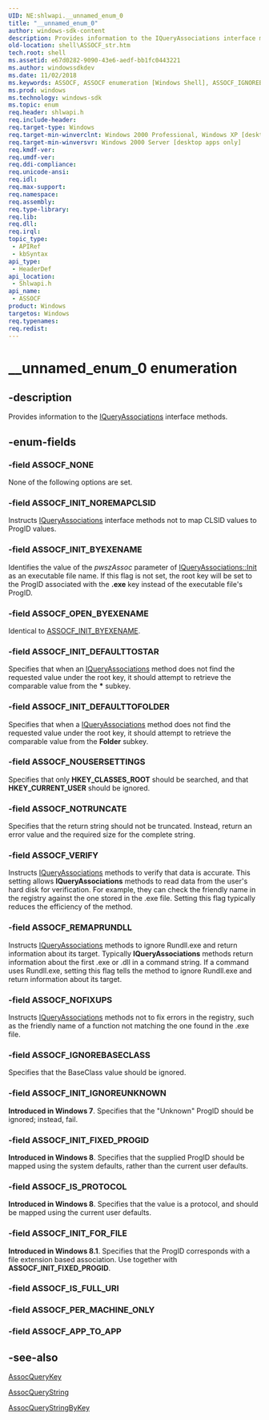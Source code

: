 ```yaml
---
UID: NE:shlwapi.__unnamed_enum_0
title: "__unnamed_enum_0"
author: windows-sdk-content
description: Provides information to the IQueryAssociations interface methods.
old-location: shell\ASSOCF_str.htm
tech.root: shell
ms.assetid: e67d0282-9090-43e6-aedf-bb1fc0443221
ms.author: windowssdkdev
ms.date: 11/02/2018
ms.keywords: ASSOCF, ASSOCF enumeration [Windows Shell], ASSOCF_IGNOREBASECLASS, ASSOCF_INIT_BYEXENAME, ASSOCF_INIT_DEFAULTTOFOLDER, ASSOCF_INIT_DEFAULTTOSTAR, ASSOCF_INIT_FIXED_PROGID, ASSOCF_INIT_FOR_FILE, ASSOCF_INIT_IGNOREUNKNOWN, ASSOCF_INIT_NOREMAPCLSID, ASSOCF_IS_PROTOCOL, ASSOCF_NOFIXUPS, ASSOCF_NONE, ASSOCF_NOTRUNCATE, ASSOCF_NOUSERSETTINGS, ASSOCF_OPEN_BYEXENAME, ASSOCF_REMAPRUNDLL, ASSOCF_VERIFY, __unnamed_enum_0, _win32_ASSOCF_str, shell.ASSOCF_str, shlwapi/ASSOCF, shlwapi/ASSOCF_IGNOREBASECLASS, shlwapi/ASSOCF_INIT_BYEXENAME, shlwapi/ASSOCF_INIT_DEFAULTTOFOLDER, shlwapi/ASSOCF_INIT_DEFAULTTOSTAR, shlwapi/ASSOCF_INIT_FIXED_PROGID, shlwapi/ASSOCF_INIT_FOR_FILE, shlwapi/ASSOCF_INIT_IGNOREUNKNOWN, shlwapi/ASSOCF_INIT_NOREMAPCLSID, shlwapi/ASSOCF_IS_PROTOCOL, shlwapi/ASSOCF_NOFIXUPS, shlwapi/ASSOCF_NONE, shlwapi/ASSOCF_NOTRUNCATE, shlwapi/ASSOCF_NOUSERSETTINGS, shlwapi/ASSOCF_OPEN_BYEXENAME, shlwapi/ASSOCF_REMAPRUNDLL, shlwapi/ASSOCF_VERIFY
ms.prod: windows
ms.technology: windows-sdk
ms.topic: enum
req.header: shlwapi.h
req.include-header: 
req.target-type: Windows
req.target-min-winverclnt: Windows 2000 Professional, Windows XP [desktop apps only]
req.target-min-winversvr: Windows 2000 Server [desktop apps only]
req.kmdf-ver: 
req.umdf-ver: 
req.ddi-compliance: 
req.unicode-ansi: 
req.idl: 
req.max-support: 
req.namespace: 
req.assembly: 
req.type-library: 
req.lib: 
req.dll: 
req.irql: 
topic_type:
 - APIRef
 - kbSyntax
api_type:
 - HeaderDef
api_location:
 - Shlwapi.h
api_name:
 - ASSOCF
product: Windows
targetos: Windows
req.typenames: 
req.redist: 
---
```


# __unnamed_enum_0 enumeration


## -description


Provides information to the <a href="https://msdn.microsoft.com/8edb99d3-5860-4d78-a750-1df34cdfc313">IQueryAssociations</a> interface methods.


## -enum-fields




### -field ASSOCF_NONE

None of the following options are set.


### -field ASSOCF_INIT_NOREMAPCLSID

Instructs <a href="https://msdn.microsoft.com/8edb99d3-5860-4d78-a750-1df34cdfc313">IQueryAssociations</a> interface methods not to map CLSID values to ProgID values.


### -field ASSOCF_INIT_BYEXENAME

Identifies the value of the <i>pwszAssoc</i> parameter of <a href="https://msdn.microsoft.com/cb1bcfc1-dbaa-48f8-8547-408f6560753e">IQueryAssociations::Init</a> as an executable file name. If this flag is not set, the root key will be set to the ProgID associated with the <b>.exe</b> key instead of the executable file's ProgID.


### -field ASSOCF_OPEN_BYEXENAME

Identical to <a href="https://msdn.microsoft.com/e67d0282-9090-43e6-aedf-bb1fc0443221">ASSOCF_INIT_BYEXENAME</a>.


### -field ASSOCF_INIT_DEFAULTTOSTAR

Specifies that when an <a href="https://msdn.microsoft.com/8edb99d3-5860-4d78-a750-1df34cdfc313">IQueryAssociations</a> method does not find the requested value under the root key, it should attempt to retrieve the comparable value from the <b>*</b> subkey.


### -field ASSOCF_INIT_DEFAULTTOFOLDER

Specifies that when a <a href="https://msdn.microsoft.com/8edb99d3-5860-4d78-a750-1df34cdfc313">IQueryAssociations</a> method does not find the requested value under the root key, it should attempt to retrieve the comparable value from the <b>Folder</b> subkey.


### -field ASSOCF_NOUSERSETTINGS

Specifies that only <b>HKEY_CLASSES_ROOT</b> should be searched, and that <b>HKEY_CURRENT_USER</b> should be ignored.


### -field ASSOCF_NOTRUNCATE

Specifies that the return string should not be truncated. Instead, return an error value and the required size for the complete string.


### -field ASSOCF_VERIFY

Instructs <a href="https://msdn.microsoft.com/8edb99d3-5860-4d78-a750-1df34cdfc313">IQueryAssociations</a> methods to verify that data is accurate. This setting allows <b>IQueryAssociations</b> methods to read data from the user's hard disk for verification. For example, they can check the friendly name in the registry against the one stored in the .exe file. Setting this flag typically reduces the efficiency of the method.


### -field ASSOCF_REMAPRUNDLL

Instructs <a href="https://msdn.microsoft.com/8edb99d3-5860-4d78-a750-1df34cdfc313">IQueryAssociations</a> methods to ignore Rundll.exe and return information about its target. Typically <b>IQueryAssociations</b> methods return information about the first .exe or .dll in a command string. If a command uses Rundll.exe, setting this flag tells the method to ignore Rundll.exe and return information about its target.


### -field ASSOCF_NOFIXUPS

Instructs <a href="https://msdn.microsoft.com/8edb99d3-5860-4d78-a750-1df34cdfc313">IQueryAssociations</a> methods not to fix errors in the registry, such as the friendly name of a function not matching the one found in the .exe file.


### -field ASSOCF_IGNOREBASECLASS

Specifies that the BaseClass value should be ignored.


### -field ASSOCF_INIT_IGNOREUNKNOWN

<b>Introduced in Windows 7</b>. Specifies that the "Unknown" ProgID should be ignored; instead, fail.


### -field ASSOCF_INIT_FIXED_PROGID

<b>Introduced in Windows 8</b>. Specifies that the supplied ProgID should be mapped using the system defaults, rather than the current user defaults.


### -field ASSOCF_IS_PROTOCOL

<b>Introduced in Windows 8</b>. Specifies that the value is a protocol, and should be mapped using the current user defaults.


### -field ASSOCF_INIT_FOR_FILE

<b>Introduced in Windows 8.1</b>. Specifies that the ProgID corresponds with a file extension based association. Use together with <b>ASSOCF_INIT_FIXED_PROGID</b>.


### -field ASSOCF_IS_FULL_URI


### -field ASSOCF_PER_MACHINE_ONLY


### -field ASSOCF_APP_TO_APP




## -see-also




<a href="https://msdn.microsoft.com/9eaeb885-0428-48c3-82a7-5dc21d5015ce">AssocQueryKey</a>



<a href="https://msdn.microsoft.com/026b841d-b831-475e-a788-2c79801e20b8">AssocQueryString</a>



<a href="https://msdn.microsoft.com/6816f7fe-9a70-4c5f-bd45-d1ca96d4ebd0">AssocQueryStringByKey</a>
 

 

